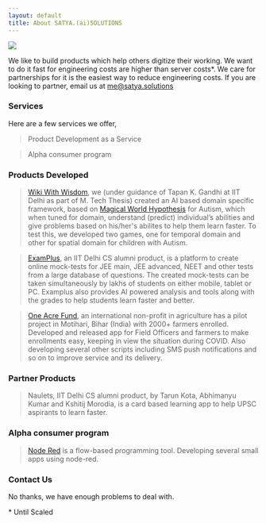 ```yaml
---
layout: default
title: About SATYA.(ai)SOLUTIONS
---
```


<img class="profile-picture" src="{{site.baseurl}}/{{site.profile-picture}}">

We like to build products which help others digitize their working. We want to do it fast for engineering costs are higher than server costs\*. We care for partnerships for it is the easiest way to reduce engineering costs. If you are looking to partner, email us at me@satya.solutions


### Services

Here are a few services we offer,
> Product Development as a Service

> Alpha consumer program

### Products Developed

> [Wiki With Wisdom](https://home.wikiwithwisdom.org), we (under guidance of Tapan K. Gandhi at IIT Delhi as part of M. Tech Thesis) created an AI based domain specific framework, based on [Magical World Hypothesis](https://www.pnas.org/content/111/42/15220) for Autism, which when tuned for domain, understand (predict) individual’s abilities and give problems based on his/her's abilites to help them learn faster. To test this, we developed two games, one for temporal domain and other for spatial domain for children with Autism.

> [ExamPlus](www.ExamPlus.in), an IIT Delhi CS alumni product, is a platform to create online mock-tests for JEE main, JEE advanced, NEET and other tests from a large database of questions. The created mock-tests can be taken simultaneously by lakhs of students on either mobile, tablet or PC. Examplus also provides AI powered analysis and tools along with the grades to help students learn faster and better.

> [One Acre Fund](https://oneacrefund.org), an international non-profit in agriculture has a pilot project in Motihari, Bihar (India) with 2000+ farmers enrolled. Developed and released app for Field Officers and farmers to make enrollments easy, keeping in view the situation during COVID. Also developing several other scripts including SMS push notifications and so on to improve service and its delivery.

### Partner Products

> Naulets, IIT Delhi CS alumni product, by Tarun Kota, Abhimanyu Kumar and Kshitij Morodia, is a card based learning app to help UPSC aspirants to learn faster.

### Alpha consumer program

> [Node Red](https://nodered.org) is a flow-based programming tool. Developing several small apps using node-red.


### Contact Us
No thanks, we have enough problems to deal with.


\* Until Scaled
